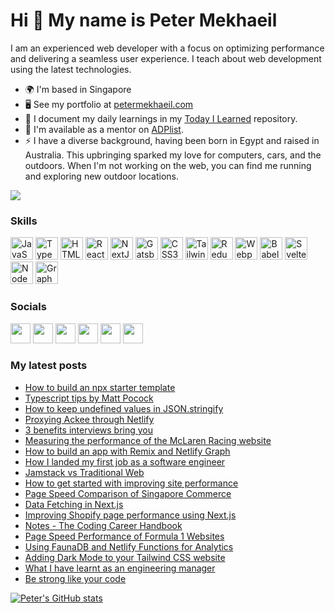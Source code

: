 Hi 👋 My name is Peter Mekhaeil
===============================

I am an experienced web developer with a focus on optimizing performance and delivering a seamless user experience. I teach about web development using the latest technologies.

* 🌍  I'm based in Singapore
* 🖥️  See my portfolio at [petermekhaeil.com](http://petermekhaeil.com)
* 🧠  I document my daily learnings in my [Today I Learned](https://github.com/petermekhaeil/til) repository.
* 🤝  I'm available as a mentor on [ADPlist](https://adplist.org/mentors/peter-mekhaeil).
* ⚡  I have a diverse background, having been born in Egypt and raised in Australia. This upbringing sparked my love for computers, cars, and the outdoors. When I'm not working on the web, you can find me running and exploring new outdoor locations. 

<a href="https://www.twitter.com/petermekh" target="_blank" rel="noreferrer">
  <img src="https://img.shields.io/twitter/follow/petermekh" />
</a>

### Skills

<p align="left">
<a href="https://developer.mozilla.org/en-US/docs/Web/JavaScript" target="_blank" rel="noreferrer"><img src="https://raw.githubusercontent.com/danielcranney/readme-generator/main/public/icons/skills/javascript-colored.svg" width="36" height="36" alt="JavaScript" /></a>
<a href="https://www.typescriptlang.org/" target="_blank" rel="noreferrer"><img src="https://raw.githubusercontent.com/danielcranney/readme-generator/main/public/icons/skills/typescript-colored.svg" width="36" height="36" alt="TypeScript" /></a>
<a href="https://developer.mozilla.org/en-US/docs/Glossary/HTML5" target="_blank" rel="noreferrer"><img src="https://raw.githubusercontent.com/danielcranney/readme-generator/main/public/icons/skills/html5-colored.svg" width="36" height="36" alt="HTML5" /></a>
<a href="https://reactjs.org/" target="_blank" rel="noreferrer"><img src="https://raw.githubusercontent.com/danielcranney/readme-generator/main/public/icons/skills/react-colored.svg" width="36" height="36" alt="React" /></a>
<a href="https://nextjs.org/docs" target="_blank" rel="noreferrer"><img src="https://raw.githubusercontent.com/danielcranney/readme-generator/main/public/icons/skills/nextjs-colored.svg" width="36" height="36" alt="NextJs" /></a>
<a href="https://www.gatsbyjs.com/" target="_blank" rel="noreferrer"><img src="https://raw.githubusercontent.com/danielcranney/readme-generator/main/public/icons/skills/gatsby-colored.svg" width="36" height="36" alt="Gatsby" /></a>
<a href="https://www.w3.org/TR/CSS/#css" target="_blank" rel="noreferrer"><img src="https://raw.githubusercontent.com/danielcranney/readme-generator/main/public/icons/skills/css3-colored.svg" width="36" height="36" alt="CSS3" /></a>
<a href="https://tailwindcss.com/" target="_blank" rel="noreferrer"><img src="https://raw.githubusercontent.com/danielcranney/readme-generator/main/public/icons/skills/tailwindcss-colored.svg" width="36" height="36" alt="TailwindCSS" /></a>
<a href="https://redux.js.org/" target="_blank" rel="noreferrer"><img src="https://raw.githubusercontent.com/danielcranney/readme-generator/main/public/icons/skills/redux-colored.svg" width="36" height="36" alt="Redux" /></a>
<a href="https://webpack.js.org/" target="_blank" rel="noreferrer"><img src="https://raw.githubusercontent.com/danielcranney/readme-generator/main/public/icons/skills/webpack-colored.svg" width="36" height="36" alt="Webpack" /></a>
<a href="https://babeljs.io/" target="_blank" rel="noreferrer"><img src="https://raw.githubusercontent.com/danielcranney/readme-generator/main/public/icons/skills/babel-colored.svg" width="36" height="36" alt="Babel" /></a>
<a href="https://svelte.dev/" target="_blank" rel="noreferrer"><img src="https://raw.githubusercontent.com/danielcranney/readme-generator/main/public/icons/skills/svelte-colored.svg" width="36" height="36" alt="Svelte" /></a>
<a href="https://nodejs.org/en/" target="_blank" rel="noreferrer"><img src="https://raw.githubusercontent.com/danielcranney/readme-generator/main/public/icons/skills/nodejs-colored.svg" width="36" height="36" alt="NodeJS" /></a>
<a href="https://graphql.org/" target="_blank" rel="noreferrer"><img src="https://raw.githubusercontent.com/danielcranney/readme-generator/main/public/icons/skills/graphql-colored.svg" width="36" height="36" alt="GraphQL" /></a>
</p>

### Socials

<p align="left"> <a href="https://www.dev.to/petermekhaeil" target="_blank" rel="noreferrer"><img src="https://raw.githubusercontent.com/danielcranney/readme-generator/main/public/icons/socials/devdotto.svg" width="32" height="32" /></a> <a href="https://www.github.com/petermekhaeil" target="_blank" rel="noreferrer"><img src="https://raw.githubusercontent.com/danielcranney/readme-generator/main/public/icons/socials/github.svg" width="32" height="32" /></a> <a href="https://petermekhaeil.hashnode.dev" target="_blank" rel="noreferrer"><img src="https://raw.githubusercontent.com/danielcranney/readme-generator/main/public/icons/socials/hashnode.svg" width="32" height="32" /></a> <a href="https://www.linkedin.com/in/petermekhaeil" target="_blank" rel="noreferrer"><img src="https://raw.githubusercontent.com/danielcranney/readme-generator/main/public/icons/socials/linkedin.svg" width="32" height="32" /></a> <a href="https://petermekhaeil.com/rss.xml" target="_blank" rel="noreferrer"><img src="https://raw.githubusercontent.com/danielcranney/readme-generator/main/public/icons/socials/rss.svg" width="32" height="32" /></a> <a href="https://www.twitter.com/petermekh" target="_blank" rel="noreferrer"><img src="https://raw.githubusercontent.com/danielcranney/readme-generator/main/public/icons/socials/twitter.svg" width="32" height="32" /></a></p>
           
           
### My latest posts
<!-- BLOG-POST-LIST:START -->
- [How to build an npx starter template](https://petermekhaeil.com/how-to-build-an-npx-starter-template/)
- [Typescript tips by Matt Pocock](https://petermekhaeil.com/typescript-tips-by-matt-pocock/)
- [How to keep undefined values in JSON.stringify](https://petermekhaeil.com/how-to-keep-undefined-values-in-json.stringify/)
- [Proxying Ackee through Netlify](https://petermekhaeil.com/proxying-ackee-through-netlify/)
- [3 benefits interviews bring you](https://petermekhaeil.com/3-benefits-interviews-bring-you/)
- [Measuring the performance of the McLaren Racing website](https://petermekhaeil.com/measuring-the-performance-of-the-mclaren-racing-website/)
- [How to build an app with Remix and Netlify Graph](https://petermekhaeil.com/how-to-build-an-app-with-remix-and-netlify-graph/)
- [How I landed my first job as a software engineer](https://petermekhaeil.com/how-i-landed-my-first-job-as-a-software-engineer/)
- [Jamstack vs Traditional Web](https://petermekhaeil.com/jamstack-vs-traditional-web/)
- [How to get started with improving site performance](https://petermekhaeil.com/how-to-get-started-with-improving-site-performance/)
- [Page Speed Comparison of Singapore Commerce](https://petermekhaeil.com/page-speed-comparison-of-singapore-commerce/)
- [Data Fetching in Next.js](https://petermekhaeil.com/data-fetching-in-next.js/)
- [Improving Shopify page performance using Next.js](https://petermekhaeil.com/improving-shopify-page-performance-using-next.js/)
- [Notes - The Coding Career Handbook](https://petermekhaeil.com/notes-the-coding-career-handbook/)
- [Page Speed Performance of Formula 1 Websites](https://petermekhaeil.com/page-speed-performance-of-formula-1-websites/)
- [Using FaunaDB and Netlify Functions for Analytics](https://petermekhaeil.com/using-faunadb-and-netlify-functions-for-analytics/)
- [Adding Dark Mode to your Tailwind CSS website](https://petermekhaeil.com/adding-dark-mode-to-your-tailwind-css-website/)
- [What I have learnt as an engineering manager](https://petermekhaeil.com/what-i-have-learnt-as-an-engineering-manager/)
- [Be strong like your code](https://petermekhaeil.com/be-strong-like-your-code/)
<!-- BLOG-POST-LIST:END -->

[![Peter's GitHub stats](https://github-readme-stats.vercel.app/api?username=petermekhaeil&count_private=true&show_icons=true)](https://github.com/anuraghazra/github-readme-stats)
